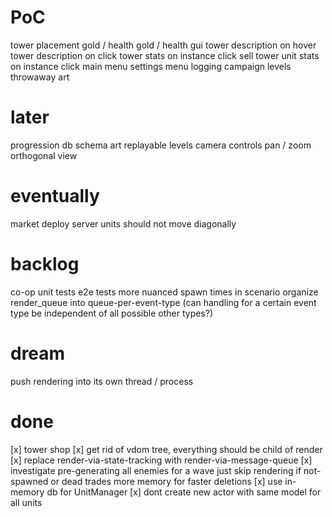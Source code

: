 # PoC
tower placement
gold / health
gold / health gui
tower description on hover
tower description on click
tower stats on instance click
sell tower
unit stats on instance click
main menu
settings menu
logging
campaign levels
throwaway art

# later
progression
db schema
art
replayable levels
camera controls
        pan / zoom
        orthogonal view

# eventually
market
deploy server
units should not move diagonally



# backlog
co-op
unit tests
e2e tests
more nuanced spawn times in scenario
organize render_queue into queue-per-event-type
        (can handling for a certain event type be independent of all possible other types?)

# dream
push rendering into its own thread / process


# done
[x] tower shop
[x] get rid of vdom tree, everything should be child of render
[x] replace render-via-state-tracking with render-via-message-queue
[x] investigate pre-generating all enemies for a wave
        just skip rendering if not-spawned or dead
        trades more memory for faster deletions
[x] use in-memory db for UnitManager
[x] dont create new actor with same model for all units